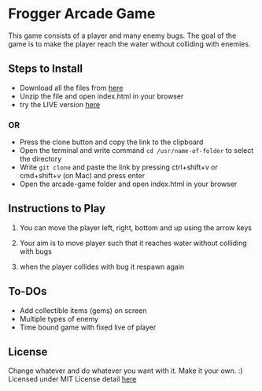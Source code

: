 # Frogger Arcade Game

This game consists of a player and many enemy bugs. The goal of the game is to make the player reach the water without colliding with enemies.


## Steps to Install

- Download all the files from [here](https://github.com/gautamgahlawat/arcade-game/archive/master.zip)
- Unzip the file and open index.html in your browser
- try the LIVE version [here](https://gautamgahlawat.github.io/arcade-game/)

### OR

- Press the clone button and copy the link to the clipboard
- Open the terminal and write command `cd /usr/name-of-folder` to select the directory
- Write `git clone` and paste the link by pressing ctrl+shift+v or cmd+shift+v (on Mac) and press enter
- Open the arcade-game folder and open index.html in your browser


## Instructions to Play

1. You can move the player left, right, bottom and up using the arrow keys

2. Your aim is to move player such that it reaches water without colliding with bugs

3. when the player collides with bug it respawn again

## To-DOs

- Add collectible items (gems) on screen
- Multiple types of enemy
- Time bound game with fixed live of player

## License

Change whatever and do whatever you want with it. Make it your own. :)
Licensed under MIT License detail [here](https://github.com/gautamgahlawat/arcade-game/blob/master/LICENSE)